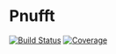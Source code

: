 # Pnufft

[![Build Status](https://github.com/subinbg/Pnufft.jl/actions/workflows/CI.yml/badge.svg?branch=main)](https://github.com/subinbg/Pnufft.jl/actions/workflows/CI.yml?query=branch%3Amain)
[![Coverage](https://codecov.io/gh/subinbg/Pnufft.jl/branch/main/graph/badge.svg)](https://codecov.io/gh/subinbg/Pnufft.jl)

